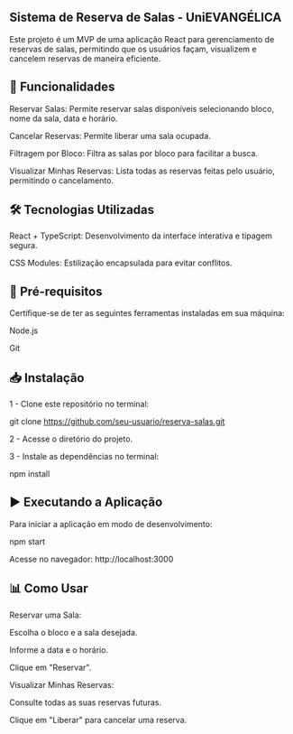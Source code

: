 ## Sistema de Reserva de Salas - UniEVANGÉLICA

Este projeto é um MVP de uma aplicação React para gerenciamento de reservas de salas, permitindo que os usuários façam, visualizem e cancelem reservas de maneira eficiente.

## 🚀 Funcionalidades

Reservar Salas: Permite reservar salas disponíveis selecionando bloco, nome da sala, data e horário.

Cancelar Reservas: Permite liberar uma sala ocupada.

Filtragem por Bloco: Filtra as salas por bloco para facilitar a busca.

Visualizar Minhas Reservas: Lista todas as reservas feitas pelo usuário, permitindo o cancelamento.

## 🛠️ Tecnologias Utilizadas

React + TypeScript: Desenvolvimento da interface interativa e tipagem segura.

CSS Modules: Estilização encapsulada para evitar conflitos.

## 📌 Pré-requisitos

Certifique-se de ter as seguintes ferramentas instaladas em sua máquina:

Node.js

Git

## 📥 Instalação

1 - Clone este repositório no terminal:

git clone https://github.com/seu-usuario/reserva-salas.git

2 - Acesse o diretório do projeto.

3 - Instale as dependências no terminal:

npm install

## ▶️ Executando a Aplicação

Para iniciar a aplicação em modo de desenvolvimento:

npm start

Acesse no navegador: http://localhost:3000

## 📊 Como Usar

Reservar uma Sala:

Escolha o bloco e a sala desejada.

Informe a data e o horário.

Clique em "Reservar".

Visualizar Minhas Reservas:

Consulte todas as suas reservas futuras.

Clique em "Liberar" para cancelar uma reserva.



